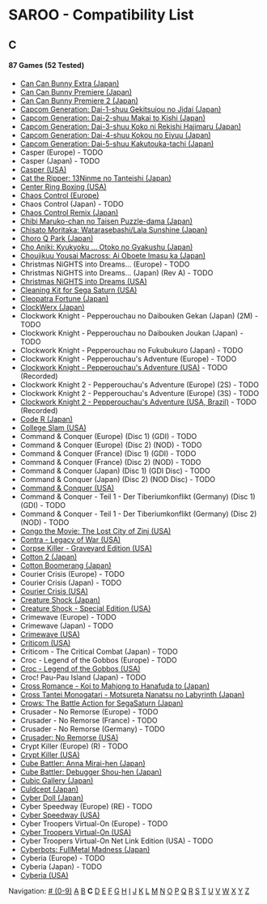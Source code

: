 # SAROO - Compatibility List

## C

#### 87 Games (52 Tested)

- [Can Can Bunny Extra (Japan)](../../../Regions/Retails/Japan/T-19706G/01/README.md)
- [Can Can Bunny Premiere (Japan)](../../../Regions/Retails/Japan/T-19701G/01/README.md)
- [Can Can Bunny Premiere 2 (Japan)](../../../Regions/Retails/Japan/T-19703G/01/README.md)
- [Capcom Generation: Dai-1-shuu Gekitsuiou no Jidai (Japan)](../../../Regions/Retails/Japan/T-1232G/01/README.md)
- [Capcom Generation: Dai-2-shuu Makai to Kishi (Japan)](../../../Regions/Retails/Japan/T-1233G/01/README.md)
- [Capcom Generation: Dai-3-shuu Koko ni Rekishi Hajimaru (Japan)](../../../Regions/Retails/Japan/T-1234G/01/README.md)
- [Capcom Generation: Dai-4-shuu Kokou no Eiyuu (Japan)](../../../Regions/Retails/Japan/T-1235G/01/README.md)
- [Capcom Generation: Dai-5-shuu Kakutouka-tachi (Japan)](../../../Regions/Retails/Japan/T-1236G/01/README.md)
- Casper (Europe) - TODO
- Casper (Japan) - TODO
- [Casper (USA)](../../../Regions/Retails/USA/T-12512H/01/README.md)
- [Cat the Ripper: 13Ninme no Tanteishi (Japan)](../../../Regions/Retails/Japan/T-35701G/01/README.md)
- [Center Ring Boxing (USA)](../../../Regions/Retails/USA/T-6005H/01/README.md)
- [Chaos Control (Europe)](../../../Regions/Retails/Europe/T-15102H/01/README.md)
- Chaos Control (Japan) - TODO
- [Chaos Control Remix (Japan)](../../../Regions/Retails/Japan/T-7006G/01/README.md)
- [Chibi Maruko-chan no Taisen Puzzle-dama (Japan)](../../../Regions/Retails/Japan/T-9507G/01/README.md)
- [Chisato Moritaka: Watarasebashi/Lala Sunshine (Japan)](../../../Regions/Retails/Japan/GS-9172/01/README.md)
- [Choro Q Park (Japan)](../../../Regions/Retails/Japan/T-10314G/01/README.md)
- [Cho Aniki: Kyukyoku ... Otoko no Gyakushu (Japan)](../../../Regions/Retails/Japan/T-2503G/01/README.md)
- [Choujikuu Yousai Macross: Ai Oboete Imasu ka (Japan)](../../../Regions/Retails/Japan/T-23403G/01/README.md)
- Christmas NiGHTS into Dreams... (Europe) - TODO
- Christmas NiGHTS into Dreams... (Japan) (Rev A) - TODO
- [Christmas NiGHTS into Dreams (USA)](../../../Regions/Retails/USA/MK-81067/01/README.md)
- [Cleaning Kit for Sega Saturn (USA)](../../../Regions/Retails/USA/T-25901H/01/README.md)
- [Cleopatra Fortune (Japan)](../../../Regions/Retails/Japan/T-1108G/01/README.md)
- [ClockWerx (Japan)](../../../Regions/Retails/Japan/T-22302G/01/README.md)
- Clockwork Knight - Pepperouchau no Daibouken Gekan (Japan) (2M) - TODO
- Clockwork Knight - Pepperouchau no Daibouken Joukan (Japan) - TODO
- Clockwork Knight - Pepperouchau no Fukubukuro (Japan) - TODO
- Clockwork Knight - Pepperouchau's Adventure (Europe) - TODO
- [Clockwork Knight - Pepperouchau's Adventure (USA)](../../../Regions/Retails/USA/MK-81007/01/README.md) - TODO (Recorded)
- Clockwork Knight 2 - Pepperouchau's Adventure (Europe) (2S) - TODO
- Clockwork Knight 2 - Pepperouchau's Adventure (Europe) (3S) - TODO
- [Clockwork Knight 2 - Pepperouchau's Adventure (USA, Brazil)](../../../Regions/Retails/USA/MK-81036/01/README.md) - TODO (Recorded)
- [Code R (Japan)](../../../Regions/Retails/Japan/T-23502G/01/README.md)
- [College Slam (USA)](../../../Regions/Retails/USA/T-8111H/01/README.md)
- Command & Conquer (Europe) (Disc 1) (GDI) - TODO
- Command & Conquer (Europe) (Disc 2) (NOD) - TODO
- Command & Conquer (France) (Disc 1) (GDI) - TODO
- Command & Conquer (France) (Disc 2) (NOD) - TODO
- Command & Conquer (Japan) (Disc 1) (GDI Disc) - TODO
- Command & Conquer (Japan) (Disc 2) (NOD Disc) - TODO
- [Command & Conquer (USA)](../../../Regions/Retails/USA/T-7028H/01/README.md)
- Command & Conquer - Teil 1 - Der Tiberiumkonflikt (Germany) (Disc 1) (GDI) - TODO
- Command & Conquer - Teil 1 - Der Tiberiumkonflikt (Germany) (Disc 2) (NOD) - TODO
- [Congo the Movie: The Lost City of Zinj (USA)](../../../Regions/Retails/USA/MK-81010/01/README.md)
- [Contra - Legacy of War (USA)](../../../Regions/Retails/USA/T-9507H/01/README.md)
- [Corpse Killer - Graveyard Edition (USA)](../../../Regions/Retails/USA/T-16201H/01/README.md)
- [Cotton 2 (Japan)](../../../Regions/Retails/Japan/T-9904G/01/README.md)
- [Cotton Boomerang (Japan)](../../../Regions/Retails/Japan/T-9906G/01/README.md)
- Courier Crisis (Europe) - TODO
- Courier Crisis (Japan) - TODO
- [Courier Crisis (USA)](../../../Regions/Retails/USA/T-25415H/01/README.md)
- [Creature Shock (Japan)](../../../Regions/Retails/Japan/T-1303G/01/README.md)
- [Creature Shock - Special Edition (USA)](../../../Regions/Retails/USA/T-01304H/01/README.md)
- Crimewave (Europe) - TODO
- Crimewave (Japan) - TODO
- [Crimewave (USA)](../../../Regions/Retails/USA/T-8807H/01/README.md)
- [Criticom (USA)](../../../Regions/Retails/USA/T-2302H/01/README.md)
- Criticom - The Critical Combat (Japan) - TODO
- Croc - Legend of the Gobbos (Europe) - TODO
- [Croc - Legend of the Gobbos (USA)](../../../Regions/Retails/USA/T-5029H-50/01/README.md)
- Croc! Pau-Pau Island (Japan) - TODO
- [Cross Romance - Koi to Mahjong to Hanafuda to (Japan)](../../../Regions/Retails/Japan/T-7103G/01/README.md)
- [Cross Tantei Monogatari - Motsureta Nanatsu no Labyrinth (Japan)](../../../Regions/Retails/Japan/T-36401G/01/README.md)
- [Crows: The Battle Action for SegaSaturn (Japan)](../../../Regions/Retails/Japan/T-16806G/01/README.md)
- Crusader - No Remorse (Europe) - TODO
- Crusader - No Remorse (France) - TODO
- Crusader - No Remorse (Germany) - TODO
- [Crusader: No Remorse (USA)](../../../Regions/Retails/USA/T-5014H/01/README.md)
- Crypt Killer (Europe) (R) - TODO
- [Crypt Killer (USA)](../../../Regions/Retails/USA/T-9509H/01/README.md)
- [Cube Battler: Anna Mirai-hen (Japan)](../../../Regions/Retails/Japan/T-21006G/01/README.md)
- [Cube Battler: Debugger Shou-hen (Japan)](../../../Regions/Retails/Japan/T-21004G/01/README.md)
- [Cubic Gallery (Japan)](../../../Regions/Retails/Japan/T-19401G/01/README.md)
- [Culdcept (Japan)](../../../Regions/Retails/Japan/T-31401G/01/README.md)
- [Cyber Doll (Japan)](../../../Regions/Retails/Japan/T-22401G/01/README.md)
- Cyber Speedway (Europe) (RE) - TODO
- [Cyber Speedway (USA)](../../../Regions/Retails/USA/MK-81204/01/README.md)
- Cyber Troopers Virtual-On (Europe) - TODO
- [Cyber Troopers Virtual-On (USA)](../../../Regions/Retails/USA/MK-81042/01/README.md)
- Cyber Troopers Virtual-On Net Link Edition (USA) - TODO
- [Cyberbots: FullMetal Madness (Japan)](../../../Regions/Retails/Japan/T-1217G/01/README.md)
- Cyberia (Europe) - TODO
- Cyberia (Japan) - TODO
- [Cyberia (USA)](../../../Regions/Retails/USA/T-12508H/01/README.md)

Navigation:
[# (0-9)](./09.md) [A](./A.md) [B](./B.md) **C** [D](./D.md) [E](./E.md) [F](./F.md) [G](./G.md) [H](./H.md) [I](./I.md) [J](./J.md) [K](./K.md) [L](./L.md) [M](./M.md) [N](./N.md) [O](./O.md) [P](./P.md) [Q](./Q.md) [R](./R.md) [S](./S.md) [T](./T.md) [U](./U.md) [V](./V.md) [W](./W.md) [X](./X.md) [Y](./Y.md) [Z](./Z.md)
